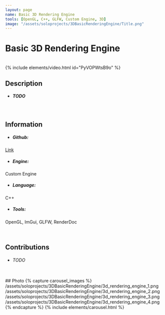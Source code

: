 ```yaml
---
layout: page
name: Basic 3D Rendering Engine
tools: [OpenGL, C++, GLFW, Custom Engine, 3D]
image: "/assets/soloprojects/3DBasicRenderingEngine/Title.png"
---
```


# Basic 3D Rendering Engine

<br>
{% include elements/video.html id="PyVOPWtsB9o" %}

## Description
- ##### TODO

<br>

## Information
- ##### **Github**: 
[Link](https://github.com/JinhyunChoi-DEV/Digipen_CS300_Assignment)
- ##### **Engine**: 
Custom Engine
- ##### **Language**: 
C++
- ##### **Tools**: 
OpenGL, ImGui, GLFW, RenderDoc

<br>

## Contributions
 - ###### TODO

<br>
## Photo
{% capture carousel_images %}
/assets/soloprojects/3DBasicRenderingEngine/3d_rendering_engine_1.png
/assets/soloprojects/3DBasicRenderingEngine/3d_rendering_engine_2.png
/assets/soloprojects/3DBasicRenderingEngine/3d_rendering_engine_3.png
/assets/soloprojects/3DBasicRenderingEngine/3d_rendering_engine_4.png
{% endcapture %}
{% include elements/carousel.html %}